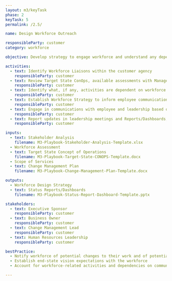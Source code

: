 ```yaml
---
layout: m3/keyTask
phase: 2
keyTask: 5
permalink: /2.5/

name: Design Workforce Outreach

responsibleParty: customer
category: workforce

objective: Develop strategy to engage workforce and understand any dependencies.

activities:
  - text: Identify Workforce Liaisons within the customer agency
    responsibleParty: customer
  - text: Review Target State ConOps, available assessments with Management/HR/liaison to identify impact
    responsibleParty: customer
  - text: Identify what, if any, activities are dependent on workforce coordination
    responsibleParty: customer
  - text: Establish Workforce Strategy to inform employee communications
    responsibleParty: customer
  - text: Engage in communications with employee and leadership based on workforce strategy
    responsibleParty: customer
  - text: Report updates in leadership meetings and Reports/Dashboards, inform stakeholders as needed
    responsibleParty: customer 

inputs:
  - text: Stakeholder Analysis
    filename: M3-Playbook-Stakeholder-Analysis-Template.xlsx
  - Workforce Assessment
  - text: Target State Concept of Operations
    filename: M3-Playbook-Target-State-CONOPS-Template.docx
  - Scope of Services
  - text: Change Management Plan
    filename: M3-Playbook-Change-Management-Plan-Template.docx

outputs:
  - Workforce Design Strategy
  - text: Status Reports/Dashboards
    filename: M3-Playbook-Status-Report-Dashboard-Template.pptx

stakeholders:
  - text: Executive Sponsor
    responsibleParty: customer
  - text: Business Owner
    responsibleParty: customer
  - text: Change Management Lead
    responsibleParty: customer
  - text: Human Resources Leadership
    responsibleParty: customer

bestPractice:
  - Notify workforce of potential changes to their work and of potential opportunities
  - Establish end-state vision expectations with the workforce
  - Account for workforce-related activities and dependencies on communications / training in the schedule 

---
```

